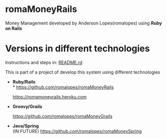 romaMoneyRails
==============

Money Management developed by Anderson Lopes(romalopes) using <strong>Ruby on Rails</strong>

Versions in different technologies
== 

Instructions and steps in: [README.rd](https://github.com/romalopes/romaMoneyRails/blob/master/README.rd)

This is part of a project of develop this system using different technologies

* <b>Ruby/Rails</b><br>* 
    https://github.com/romalopes/romaMoneyRails <br>

    https://romamoneyrails.heroku.com

* <b>Groovy/Grails</b><br>

    https://github.com/romalopes/romaMoneyGrails

* <b>Java/Spring</b><br>
    (IN FUTURE) https://github.com/romalopes/romaMoneySpring <br>

